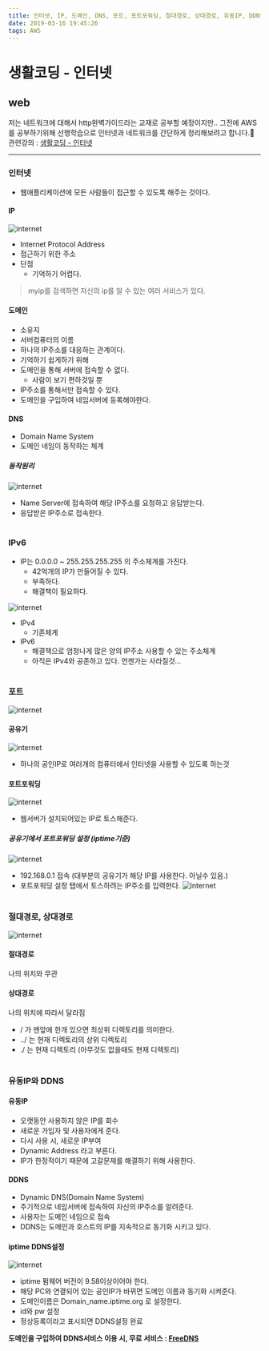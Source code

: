 ```yaml
---
title: 인터넷, IP, 도메인, DNS, 포트, 포트포워딩, 절대경로, 상대경로, 유동IP, DDNS
date: 2019-03-16 19:45:26
tags: AWS
---
```

# 생활코딩 - 인터넷
## web

저는 네트워크에 대해서 http완벽가이드라는 교재로 공부할 예정이지만..
그전에 AWS를 공부하기위해 선행학습으로 인터넷과 네트워크를 간단하게 정리해보려고 합니다.🙂<br>
관련강의 : [생활코딩 - 인터넷](https://opentutorials.org/course/1688/9483) 

***

### 인터넷
- 웹애플리케이션에 모든 사람들이 접근할 수 있도록 해주는 것이다.

#### IP
![internet](/images/web/internet01-01.png)
- Internet Protocol Address
- 접근하기 위한 주소
- 단점
    - 기억하기 어렵다.

    
>myip를 검색하면 자신의 ip를 알 수 있는 여러 서비스가 있다.

#### 도메인
- 소유지
- 서버컴퓨터의 이름
- 하나의 IP주소를 대응하는 관계이다.
- 기억하기 쉽게하기 위해
- 도메인을 통해 서버에 접속할 수 없다. 
    - 사람이 보기 편하것일 뿐
- IP주소를 통해서만 접속할 수 있다.
- 도메인을 구입하여 네임서버에 등록해야한다.

#### DNS
- Domain Name System
- 도메인 네임이 동작하는 체계

##### 동작원리
![internet](/images/web/internet01-02.png)
- Name Server에 접속하여 해당 IP주소를 요청하고 응답받는다.
- 응답받은 IP주소로 접속한다.
<br><br>

### IPv6
- IP는 0.0.0.0 ~ 255.255.255.255 의 주소체계를 가진다. 
    - 42억개의 IP가 만들어질 수 있다.
    - 부족하다.
    - 해결책이 필요하다.

![internet](/images/web/internet01-03.png)
- IPv4 
    - 기존체계
- IPv6
    - 해결책으로 엄청나게 많은 양의 IP주소 사용할 수 있는 주소체계
    - 아직은 IPv4와 공존하고 있다. 언젠가는 사라질것...
<br><br>

### 포트
![internet](/images/web/internet01-05.png)

#### 공유기 
![internet](/images/web/internet01-04.png)
- 하나의 공인IP로 여러개의 컴퓨터에서 인터넷을 사용할 수 있도록 하는것

#### 포트포워딩
![internet](/images/web/internet01-06.png)
- 웹서버가 설치되어있는 IP로 토스해준다.

##### 공유기에서 포트포워딩 설정 (iptime기준)
![internet](/images/web/internet01-07.png)
- 192.168.0.1 접속 (대부분의 공유기가 해당 IP를 사용한다. 아닐수 있음.)
- 포트포워딩 설정 탭에서 토스하려는 IP주소를 입력한다.
![internet](/images/web/internet01-08.png)
<br><br>

### 절대경로, 상대경로
![internet](/images/web/internet01-09.png)
#### 절대경로
나의 위치와 무관
#### 상대경로
나의 위치에 따라서 달라짐

- / 가 맨앞에 한개 있으면 최상위 디렉토리를 의미한다.
- ../ 는 현재 디렉토리의 상위 디렉토리
- ./ 는 현재 디렉토리 (아무것도 없을때도 현재 디렉토리)
<br><br>

### 유동IP와 DDNS

#### 유동IP
- 오랫동안 사용하지 않은 IP를 회수
- 새로운 가입자 및 사용자에게 준다.
- 다시 사용 시, 새로운 IP부여
- Dynamic Address 라고 부른다.
- IP가 한정적이기 때문에 고갈문제를 해결하기 위해 사용한다.

#### DDNS
- Dynamic DNS(Domain Name System)
- 주기적으로 네임서버에 접속하여 자신의 IP주소를 알려준다.
- 사용자는 도메인 네임으로 접속
- DDNS는 도메인과 호스트의 IP를 지속적으로 동기화 시키고 있다.

#### iptime DDNS설정
![internet](/images/web/internet01-10.png)
- iptime 펌웨어 버전이 9.58이상이어야 한다.
- 해당 PC와 연결되어 있는 공인IP가 바뀌면 도메인 이름과 동기화 시켜준다.
- 도메인이름은 Domain_name.iptime.org 로 설정한다.
- id와 pw 설정
- 정상등록이라고 표시되면 DDNS설정 완료

**도메인을 구입하여 DDNS서비스 이용 시, 무료 서비스 : [FreeDNS](http://freedns.afraid.org/)**
<br><br>

